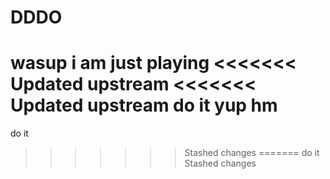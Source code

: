 # DDDO
wasup i am just playing
<<<<<<< Updated upstream
<<<<<<< Updated upstream
do it
yup hm
=======
do it
>>>>>>> Stashed changes
=======
do it
>>>>>>> Stashed changes
